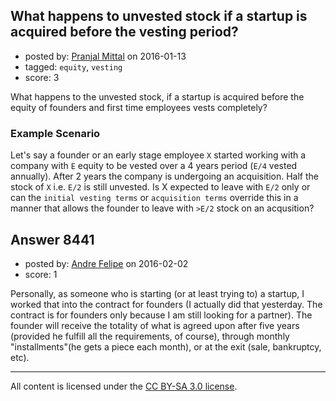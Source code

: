 ## What happens to unvested stock if a startup is acquired before the vesting period?

- posted by: [Pranjal Mittal](https://stackexchange.com/users/2037179/pranjal-mittal) on 2016-01-13
- tagged: `equity`, `vesting`
- score: 3

What happens to the unvested stock, if a startup is acquired before the equity of founders and first time employees vests completely?

### Example Scenario
Let's say a founder or an early stage employee `X`  started working with a company with `E` equity to be vested over a 4 years period (`E/4` vested annually). After 2 years the company is undergoing an acquisition. Half the stock of `X` i.e. `E/2` is still unvested. Is X expected to leave with `E/2` only or can the `initial vesting terms` or `acquisition terms` override this in a manner that allows the founder to leave with `>E/2` stock on an acqusition?


## Answer 8441

- posted by: [Andre Felipe](https://stackexchange.com/users/4573388/andre-felipe) on 2016-02-02
- score: 1

Personally, as someone who is starting (or at least trying to) a startup, I worked that into the contract for founders (I actually did that yesterday. The contract is for founders only because I am still looking for a partner). The founder will receive the totality of what is agreed upon after five years (provided he fulfill all the requirements, of course), through monthly "installments"(he gets a piece each month), or at the exit (sale, bankruptcy, etc).



---

All content is licensed under the [CC BY-SA 3.0 license](https://creativecommons.org/licenses/by-sa/3.0/).
